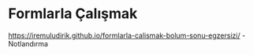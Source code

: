 # Formlarla Çalışmak
https://iremuludirik.github.io/formlarla-calismak-bolum-sonu-egzersizi/
-Notlandırma
